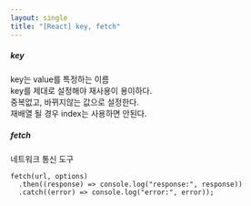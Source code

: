 ```yaml
---
layout: single
title: "[React] key, fetch"
---
```

##### key   
key는 value를 특정하는 이름   
key를 제대로 설정해야 재사용이 용이하다.   
중복없고, 바뀌지않는 값으로 설정한다.    
재배열 될 경우 index는 사용하면 안된다.   
   
##### fetch   
네트워크 통신 도구   
```
fetch(url, options)
  .then((response) => console.log("response:", response))
  .catch((error) => console.log("error:", error));
```